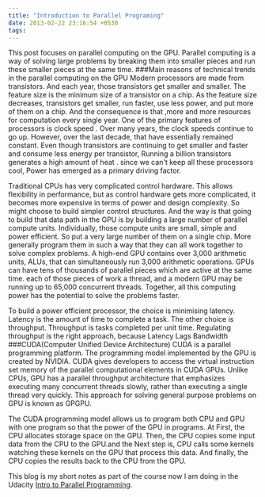 ```yaml
---
title: "Introduction to Parallel Programing"
date: 2013-02-22 23:16:54 +0530
tags: 
---
```

This post focuses on parallel computing on the GPU. Parallel computing is a way of solving large problems by breaking them into smaller pieces and run these smaller pieces at the same time.
###Main reasons of technical trends in the parallel computing on the GPU
Modern processors are made from transistors. And each year, those transistors get smaller and smaller. The feature size is the minimum size of a transistor on a chip. As the feature size decreases, transistors get smaller, run faster, use less power, and put more of them on a chip. And the consequence is that ,more and more resources for computation every single year. One of the primary features of processors is clock speed . Over many years, the clock speeds continue to go up. However, over the last decade, that have essentially remained constant. Even though transistors are continuing to get smaller and faster and consume less energy per transistor, Running a billion transistors generates a high amount of heat . since we can't keep all these processors cool, Power has emerged as a primary driving factor.

Traditional CPUs has very complicated control hardware. This allows flexibility in performance, but as control hardware gets more complicated, it becomes more expensive in terms of power and design complexity. <!-- more--> So might choose to build simpler control structures. And the way is that going to build that data path in the GPU is by building a large number of parallel compute units. Individually, those compute units are small, simple and power efficient. So put a very large number of them on a single chip. More generally program them in such a way that they can all work together to solve complex problems. A high-end GPU contains over 3,000 arithmetic units, ALUs, that can simultaneously run 3,000 arithmetic operations. GPUs can have tens of thousands of parallel pieces which are active at the same time. each of those pieces of work a thread, and a modern GPU may be running up to 65,000 concurrent threads. Together, all this computing power has the potential to solve the problems faster.

To build a power efficient processor, the choice is minimising latency. Latency is the amount of time to complete a task. The other choice is throughput. Throughput is tasks completed per unit time. Regulating throughput is the right approach, because Latency Lags Bandwidth
###CUDA(Computer Unified Device Architecture)
CUDA is a parallel programming platform. The programming model implemented by the GPU is created by NVIDIA. CUDA gives developers to access the virtual instruction set memory of the parallel computational elements in CUDA GPUs. Unlike CPUs, GPU has a parallel throughput architecture that emphasizes executing many concurrent threads slowly, rather than executing a single thread very quickly. This approach for solving general purpose problems on GPU is known as GPGPU. 

The CUDA programming model allows us to program both CPU and GPU with one program so that the power of the GPU in programs. At First, the CPU allocates storage space on the GPU. Then, the CPU copies some input data from the CPU to the GPU.and the Next step is, CPU calls some kernels watching these kernels on the GPU that process this data. And finally, the CPU copies the results back to the CPU from the GPU.

This blog is my short notes as part of the course now I am doing in the Udacity [Intro to Parallel Programming](https://www.udacity.com/course/cs344).

